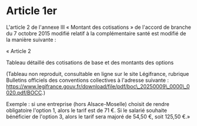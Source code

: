 # Article 1er

L'article 2 de l'annexe III « Montant des cotisations » de l'accord de branche du 7 octobre 2015 modifié relatif à la complémentaire santé est modifié de la manière suivante :

« Article 2

Tableau détaillé des cotisations de base et des montants des options

(Tableau non reproduit, consultable en ligne sur le site Légifrance, rubrique Bulletins officiels des conventions collectives à l'adresse suivante : https://www.legifrance.gouv.fr/download/file/pdf/boc\_20250009\_0000\_0020.pdf/BOCC.)

Exemple : si une entreprise (hors Alsace-Moselle) choisit de rendre obligatoire l'option 1, alors le tarif est de 71 €. Si le salarié souhaite bénéficier de l'option 3, alors le tarif sera majoré de 54,50 €, soit 125,50 €.»

